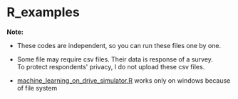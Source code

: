 # R_examples

<b>Note:</b><br>
- These codes are independent, so you can run these files one by one.

- Some file may require csv files. Their data is response of a survey.<br> 
To protect respondents' privacy, I do not upload these csv files.

- <a href="https//github.com/kenteroshima/R_examples/machine_learning_on_drive_simulator.R">machine_learning_on_drive_simulator.R</a> works only on windows because of file system
